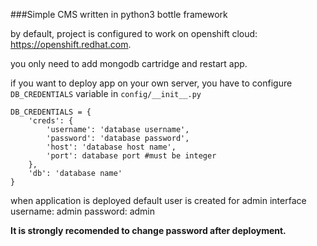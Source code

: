 ###Simple CMS written in python3 bottle framework

by default, project is configured to work on openshift cloud: https://openshift.redhat.com.

you only need to add mongodb cartridge and restart app.

if you want to deploy app on your own server, you have to configure ```DB_CREDENTIALS``` variable
in ```config/__init__.py```

```
DB_CREDENTIALS = {
    'creds': {
        'username': 'database username',
        'password': 'database password',
        'host': 'database host name',
        'port': database port #must be integer
    },
    'db': 'database name'
}
```

when application is deployed default user is created for admin interface
username: admin
password: admin

**It is strongly recomended to change password after deployment.**


